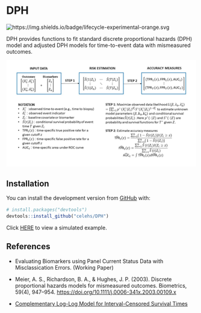 
<!-- README.md is generated from README.Rmd. Please edit that file -->

# DPH

![<https://img.shields.io/badge/lifecycle-experimental-orange.svg>](https://img.shields.io/badge/lifecycle-experimental-orange.svg)

DPH provides functions to fit standard discrete proportional hazards
(DPH) model and adjusted DPH models for time-to-event data with
mismeasured
outcomes.

![](https://github.com/celehs/misclassification/blob/master/flowchart/flowchart-misclassification.jpg?raw=true)

## Installation

You can install the development version from
[GitHub](https://github.com/celehs/DPH) with:

``` r
# install.packages("devtools")
devtools::install_github("celehs/DPH")
```

Click [HERE](articles/sim_example.html) to view a simulated example.

## References

  - Evaluating Biomarkers using Panel Current Status Data with
    Misclassication Errors. (Working Paper)

  - Meier, A. S., Richardson, B. A., & Hughes, J. P. (2003). Discrete
    proportional hazards models for mismeasured outcomes. Biometrics,
    59(4), 947–954. <https://doi.org/10.1111/j.0006-341x.2003.00109.x>

  - [Complementary Log-Log Model for Interval-Censored Survival
    Times](https://documentation.sas.com/?cdcId=statcdc&cdcVersion=14.2&docsetId=statug&docsetTarget=statug_logistic_examples19.htm&locale=en#statug.logistic.logx12codea)
